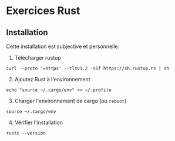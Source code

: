 # Exercices Rust

## Installation

Cette installation est subjective et personnelle.

1. Télécharger rustup
```shell
curl --proto '=https' --tlsv1.2 -sSf https://sh.rustup.rs | sh
```
2. Ajoutez Rust à l'environnement
```shell
echo "source ~/.cargo/env" >> ~/.profile
```
3. Charger l'environnement de cargo (ou `reboot`)
```shell
source ~/.cargo/env
```
4. Vérifier l'installation
```shell
rustc --version
```

